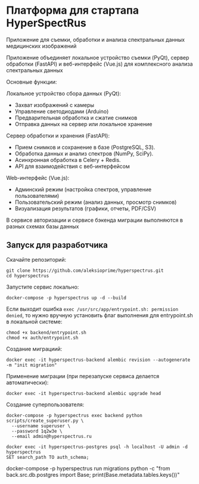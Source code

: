 # Платформа для стартапа HyperSpectRus

Приложение для съемки, обработки и анализа спектральных данных медицинских изображений

Приложение объединяет локальное устройство съемки (PyQt), сервер обработки (FastAPI) и веб-интерфейс (Vue.js) для комплексного анализа спектральных данных

Основные функции:

Локальное устройство сбора данных (PyQt):
- Захват изображений с камеры
- Управление светодиодами (Arduino)
- Предварительная обработка и сжатие снимков
- Отправка данных на сервер или локальное хранение

Сервер обработки и хранения (FastAPI):
- Прием снимков и сохранение в базе (PostgreSQL, S3).
- Обработка данных и анализ спектров (NumPy, SciPy).
- Асинхронная обработка в Celery + Redis.
- API для взаимодействия с веб-интерфейсом

Web-интерфейс (Vue.js):
- Админский режим (настройка спектров, управление пользователями)
- Пользовательский режим (анализ данных, просмотр снимков)
- Визуализация результатов (графики, отчеты, PDF/CSV)


В сервисе авторизации и сервисе бэкенда миграции выполняются в разных схемах базы данных

## Запуск для разработчика

Скачайте репозиторий:
```
git clone https://github.com/aleksioprime/hyperspectrus.git
cd hyperspectrus
```

Запустите сервис локально:
```
docker-compose -p hyperspectrus up -d --build
```

Если выходит ошибка `exec /usr/src/app/entrypoint.sh: permission denied`, то нужно вручную установить флаг выполнения для entrypoint.sh в локальной системе:
```
chmod +x backend/entrypoint.sh
chmod +x auth/entrypoint.sh
```

Создание миграциий:
```shell
docker exec -it hyperspectrus-backend alembic revision --autogenerate -m "init migration"
```

Применение миграции (при перезапуске сервиса делается автоматически):
```shell
docker exec -it hyperspectrus-backend alembic upgrade head
```

Создание суперпользователя:
```shell
docker-compose -p hyperspectrus exec backend python scripts/create_superuser.py \
  --username superuser \
  --password 1q2w3e \
  --email admin@hyperspectrus.ru
```

```
docker exec -it hyperspectrus-postgres psql -h localhost -U admin -d hyperspectrus
SET search_path TO auth_schema;
```

docker-compose -p hyperspectrus run migrations python -c "from back.src.db.postgres import Base; print(Base.metadata.tables.keys())"